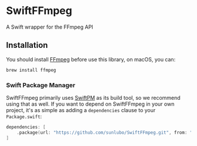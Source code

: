 # SwiftFFmpeg

A Swift wrapper for the FFmpeg API

## Installation

You should install [FFmpeg](http://ffmpeg.org/) before use this library, on macOS, you can:

```bash
brew install ffmpeg
```

### Swift Package Manager

SwiftFFmpeg primarily uses [SwiftPM](https://swift.org/package-manager/) as its build tool, so we recommend using that as well. If you want to depend on SwiftFFmpeg in your own project, it's as simple as adding a `dependencies` clause to your `Package.swift`:

```swift
dependencies: [
    .package(url: "https://github.com/sunlubo/SwiftFFmpeg.git", from: "1.0.0")
]
```

